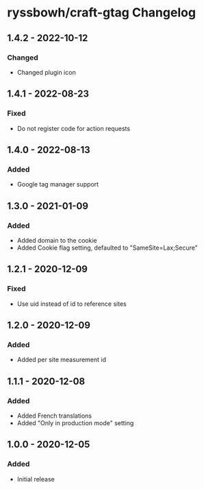 # ryssbowh/craft-gtag Changelog

## 1.4.2 - 2022-10-12
### Changed
- Changed plugin icon

## 1.4.1 - 2022-08-23
### Fixed
- Do not register code for action requests

## 1.4.0 - 2022-08-13
### Added
- Google tag manager support

## 1.3.0 - 2021-01-09
### Added
- Added domain to the cookie
- Added Cookie flag setting, defaulted to "SameSite=Lax;Secure"

## 1.2.1 - 2020-12-09
### Fixed
- Use uid instead of id to reference sites

## 1.2.0 - 2020-12-09
### Added
- Added per site measurement id

## 1.1.1 - 2020-12-08
### Added
- Added French translations
- Added "Only in production mode" setting

## 1.0.0 - 2020-12-05
### Added
- Initial release